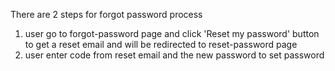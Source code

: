 There are 2 steps for forgot password process
1. user go to forgot-password page and click 'Reset my password' button to get a reset email and will be redirected to reset-password page
2. user enter code from reset email and the new password to set password
